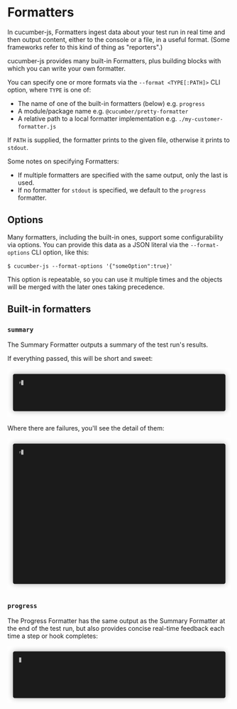 # Formatters

In cucumber-js, Formatters ingest data about your test run in real time and then output content, either to the console or a file, in a useful format. (Some frameworks refer to this kind of thing as "reporters".)

cucumber-js provides many built-in Formatters, plus building blocks with which you can write your own formatter.

You can specify one or more formats via the `--format <TYPE[:PATH]>` CLI option, where `TYPE` is one of:

* The name of one of the built-in formatters (below) e.g. `progress`
* A module/package name e.g. `@cucumber/pretty-formatter`
* A relative path to a local formatter implementation e.g. `./my-customer-formatter.js`

If `PATH` is supplied, the formatter prints to the given file, otherwise it prints to `stdout`.

Some notes on specifying Formatters:

* If multiple formatters are specified with the same output, only the last is used.
* If no formatter for `stdout` is specified, we default to the `progress` formatter.

## Options

Many formatters, including the built-in ones, support some configurability via options. You can provide this data as a JSON literal via the `--format-options` CLI option, like this:

```shell
$ cucumber-js --format-options '{"someOption":true}'
```

This option is repeatable, so you can use it multiple times and the objects will be merged with the later ones taking precedence.

## Built-in formatters

### `summary`

The Summary Formatter outputs a summary of the test run's results.

If everything passed, this will be short and sweet:

![](./images/summary_green.gif)

Where there are failures, you'll see the detail of them:

![](./images/summary_red.gif)

### `progress`

The Progress Formatter has the same output as the Summary Formatter at the end of the test run, but also provides concise real-time feedback each time a step or hook completes:

![](./images/progress_green.gif)
